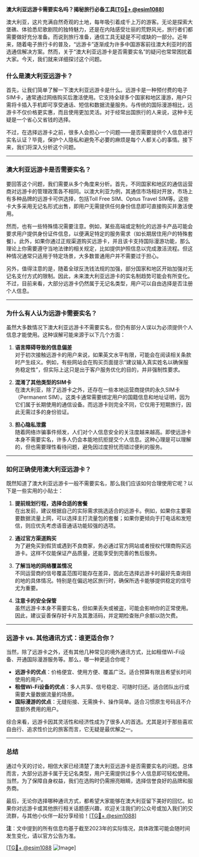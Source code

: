**澳大利亚远游卡需要实名吗？揭秘旅行必备工具[[TG💪+ @esim1088](https://t.me/s/esim1088)]**

澳大利亚，这片充满自然奇观的土地，每年吸引着成千上万的游客。无论是探索大堡礁、体验悉尼歌剧院的独特魅力，还是在内陆感受壮丽的荒野风光，旅行者们都需要做好充分准备。而说到旅行准备，通信工具无疑是不可或缺的一部分。近年来，随着电子旅行卡的普及，“远游卡”逐渐成为许多中国游客前往澳大利亚时的首选通信解决方案。然而，关于“澳大利亚远游卡是否需要实名”的疑问也常常困扰着大家。今天，我们就来详细探讨这个问题。

### **什么是澳大利亚远游卡？**

首先，让我们简单了解一下澳大利亚远游卡是什么。远游卡是一种预付费的电子SIM卡，通常通过网络购买后激活使用。它支持全球多个国家和地区漫游，用户只需将卡插入手机即可享受通话、短信和数据流量服务。与传统的国际漫游相比，远游卡不仅价格更实惠，而且使用更加灵活。对于经常出国旅行的人来说，这种卡无疑是一个省心又省钱的选择。

不过，在选择远游卡之前，很多人会担心一个问题——是否需要提供个人信息进行实名认证？毕竟，保护个人隐私和避免不必要的麻烦是每个人都关心的事情。接下来，我们将深入分析这个问题。

---

### **澳大利亚远游卡是否需要实名？**

要回答这个问题，我们需要从多个角度来分析。首先，不同国家和地区的通信运营商对远游卡的管理政策各不相同。以澳大利亚为例，其通信市场相对开放，市场上有多种品牌的远游卡可供选择，包括Toll Free SIM、Optus Travel SIM等。这些卡大多采用无记名形式出售，即用户无需提供任何身份信息即可直接购买并激活使用。

然而，也有一些特殊情况需要注意。例如，某些高端或定制化的远游卡产品可能会要求用户提供身份证件信息，以便满足特定的服务需求（如长期居住用户的特殊套餐）。此外，如果你通过正规渠道购买远游卡，并且该卡支持国际漫游功能，那么理论上你需要遵守当地法律的相关规定，比如提供护照信息以完成激活流程。但这种情况通常只适用于特定场景，大多数普通用户并不需要过于担心。

另外，值得注意的是，随着全球反洗钱法规的加强，部分国家和地区开始加强对无记名支付方式的限制。因此，未来澳大利亚远游卡的实名制趋势可能会有所变化。不过，目前来看，大部分远游卡仍然属于无记名类型，用户可以自由选择是否注册个人信息。

---

### **为什么有人认为远游卡需要实名？**

虽然大多数情况下澳大利亚远游卡不需要实名，但仍有部分人误以为必须提供个人信息才能使用。这种误解可能来源于以下几个方面：

1. **语言障碍导致的信息偏差**  
   对于初次接触远游卡的用户来说，如果英文水平有限，可能会在阅读相关条款时产生歧义。例如，有些网站会在购买页面提示“建议输入真实姓名以确保服务稳定性”，但实际上这只是出于客户服务优化的目的，并非强制性要求。

2. **混淆了其他类型的SIM卡**  
   在澳大利亚，除了远游卡之外，还存在一些本地运营商提供的永久SIM卡（Permanent SIM）。这类卡通常需要绑定用户的国籍信息和地址证明，因为它们属于长期使用的通信设备。而远游卡则完全不同，它仅用于短期旅行，因此无需过多的身份验证。

3. **担心隐私泄露**  
   随着网络诈骗事件频发，人们对个人信息安全的关注度越来越高。即使远游卡本身不需要实名，许多人仍会本能地抗拒提交个人信息。这种心理是可以理解的，但也需要理性看待问题，避免因过度担忧而错过便利的服务。

---

### **如何正确使用澳大利亚远游卡？**

既然知道了澳大利亚远游卡一般不需要实名，那么我们应该如何合理使用它呢？以下是一些实用的小贴士：

1. **提前规划行程，选择合适的套餐**  
   在出发前，建议根据自己的实际需求挑选适合的远游卡。例如，如果你主要需要数据流量上网，可以选择主打流量包的套餐；如果你更倾向于打电话和发短信，则应优先考虑语音通话功能较强的选项。

2. **通过官方渠道购买**  
   为了避免买到假货或遇到不良商家，务必通过官方网站或者授权代理商购买远游卡。这样不仅能保证产品质量，还能享受到完善的售后服务。

3. **了解当地的网络覆盖情况**  
   不同运营商的信号覆盖范围可能存在差异，因此在选择远游卡时最好先查询目的地的具体情况。特别是在偏远地区旅行时，确保所选卡能够提供稳定的信号尤为重要。

4. **注意卡的安全保管**  
   虽然远游卡本身不需要实名，但如果丢失或被盗，可能会影响你的正常使用。因此，建议妥善保存好卡片及其激活码，并定期检查账户余额以防欠费。

---

### **远游卡 vs. 其他通讯方式：谁更适合你？**

当然，除了远游卡之外，还有其他几种常见的境外通讯方式，比如租借Wi-Fi设备、开通国际漫游服务等。那么，哪一种更适合你呢？

- **远游卡的优点**：价格便宜、使用方便、覆盖广泛。适合预算有限且希望长时间使用的用户。
- **租借Wi-Fi设备的优点**：多人共享、信号稳定、可随时归还。适合团队出行或需要大量数据流量的场景。
- **国际漫游的优点**：无缝衔接、无需换卡、操作简单。适合习惯原生号码且不介意额外费用的用户。

综合来看，远游卡因其灵活性和经济性成为了很多人的首选。尤其是对于那些喜欢自由行、追求性价比的旅客而言，它无疑是最优解之一。

---

### **总结**

通过今天的讨论，相信大家已经清楚了澳大利亚远游卡是否需要实名的问题。总体而言，大部分远游卡属于无记名类型，用户无需提供过多个人信息即可轻松使用。当然，为了保障自身权益，我们在选购时仍需擦亮眼睛，选择信誉良好的品牌和服务商。

最后，无论你选择哪种通讯方式，都希望大家能够在澳大利亚留下美好的回忆。如果你对远游卡或其他旅行相关话题感兴趣，欢迎关注我们的公众号或加入我们的交流群，与其他小伙伴一起分享经验！[[TG💪+ @esim1088](https://t.me/s/esim1088)]

**注**：文中提到的所有信息均基于截至2023年的实际情况，具体政策可能会随时间发生变化，请以官方公告为准。

[[TG💪+ @esim1088](https://t.me/s/esim1088) ![Image](https://i.postimg.cc/4NQfJmqS/Snipaste-2025-05-13-00-14-12.png)]